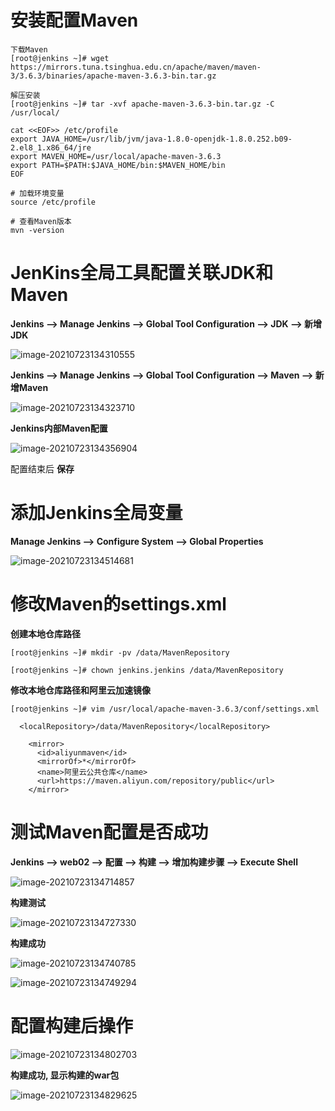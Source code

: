 # 安装配置Maven

```shell
下载Maven
[root@jenkins ~]# wget https://mirrors.tuna.tsinghua.edu.cn/apache/maven/maven-3/3.6.3/binaries/apache-maven-3.6.3-bin.tar.gz

解压安装
[root@jenkins ~]# tar -xvf apache-maven-3.6.3-bin.tar.gz -C /usr/local/
```

```shell
cat <<EOF>> /etc/profile
export JAVA_HOME=/usr/lib/jvm/java-1.8.0-openjdk-1.8.0.252.b09-2.el8_1.x86_64/jre
export MAVEN_HOME=/usr/local/apache-maven-3.6.3
export PATH=$PATH:$JAVA_HOME/bin:$MAVEN_HOME/bin
EOF

# 加载环境变量
source /etc/profile

# 查看Maven版本
mvn -version
```

# JenKins全局工具配置关联JDK和Maven

**Jenkins --> Manage Jenkins --> Global Tool Configuration --> JDK --> 新增JDK**

![image-20210723134310555](media/image-20210723134310555.png)

**Jenkins --> Manage Jenkins --> Global Tool Configuration --> Maven --> 新增Maven**

![image-20210723134323710](media/image-20210723134323710.png)

**Jenkins内部Maven配置**

![image-20210723134356904](media/image-20210723134356904.png)

配置结束后 **保存**

# 添加Jenkins全局变量

**Manage Jenkins --> Configure System --> Global Properties**

![image-20210723134514681](media/image-20210723134514681.png)

# 修改Maven的settings.xml

**创建本地仓库路径**

```shell
[root@jenkins ~]# mkdir -pv /data/MavenRepository

[root@jenkins ~]# chown jenkins.jenkins /data/MavenRepository
```

**修改本地仓库路径和阿里云加速镜像**

```
[root@jenkins ~]# vim /usr/local/apache-maven-3.6.3/conf/settings.xml

  <localRepository>/data/MavenRepository</localRepository>

	<mirror>
      <id>aliyunmaven</id>
      <mirrorOf>*</mirrorOf>
      <name>阿里云公共仓库</name>
      <url>https://maven.aliyun.com/repository/public</url>
    </mirror>
```

# 测试Maven配置是否成功

**Jenkins --> web02 --> 配置 --> 构建 --> 增加构建步骤 --> Execute Shell**

 ![image-20210723134714857](media/image-20210723134714857.png)

**构建测试**

![image-20210723134727330](media/image-20210723134727330.png)

**构建成功**

![image-20210723134740785](media/image-20210723134740785.png)

![image-20210723134749294](media/image-20210723134749294.png)

# 配置构建后操作

![image-20210723134802703](media/image-20210723134802703.png)

**构建成功, 显示构建的war包**

![image-20210723134829625](media/image-20210723134829625.png)



















